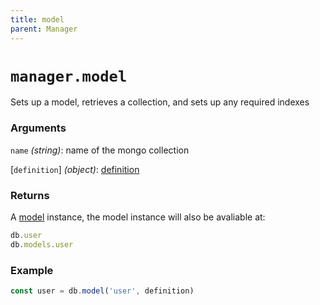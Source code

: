 ```yaml
---
title: model
parent: Manager
---
```


# `manager.model`

Sets up a model, retrieves a collection, and sets up any required indexes

### Arguments

`name` *(string)*: name of the mongo collection

[`definition`] *(object)*: [definition](../definition)

### Returns

A [model](../model) instance, the model instance will also be avaliable at:

```js
db.user
db.models.user
```

### Example

```js
const user = db.model('user', definition)
```
